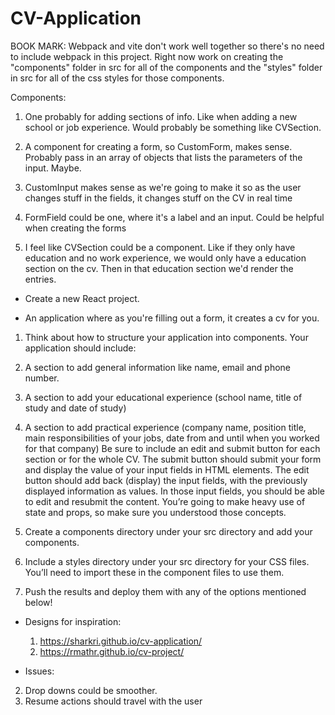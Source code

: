 # CV-Application

BOOK MARK: Webpack and vite don't work well together so there's no need
   to include webpack in this project. Right now work on creating the
   "components" folder in src for all of the components and the 
   "styles" folder in src for all of the css styles for those components.
   
Components: 
   1. One probably for adding sections of info. Like when adding a new school or job experience. Would probably be something like CVSection.

   2. A component for creating a form, 
   so CustomForm, makes sense. Probably pass in an array of objects that lists the parameters of the input. Maybe.

   3. CustomInput makes sense as we're going to make it so as the user changes stuff in the fields, it changes stuff on the CV in real time

   4. FormField could be one, where 
   it's a label and an input. Could be helpful when creating the forms

   5. I feel like CVSection could be a component. Like if they only have education and no work experience, we would only have a education section on the cv. Then in that education section we'd render the entries.




-   Create a new React project.

*   An application where as you're filling out a form, it creates a cv for you.

1. Think about how to structure your application into components. Your application should include:

2. A section to add general information like name, email and phone number.

3. A section to add your educational experience (school name, title of study and date of study)

4. A section to add practical experience (company name, position title, main responsibilities of your jobs, date from and until when you worked for that company)
   Be sure to include an edit and submit button for each section or for the whole CV. The submit button should submit your form and display the value of your input fields in HTML elements. The edit button should add back (display) the input fields, with the previously displayed information as values. In those input fields, you should be able to edit and resubmit the content. You’re going to make heavy use of state and props, so make sure you understood those concepts.

5. Create a components directory under your src directory and add your components.

6. Include a styles directory under your src directory for your CSS files. You’ll need to import these in the component files to use them.

7. Push the results and deploy them with any of the options mentioned below!

-   Designs for inspiration:
    1. https://sharkri.github.io/cv-application/
    2. https://rmathr.github.io/cv-project/


- Issues:
2. Drop downs could be smoother.
3. Resume actions should travel with the user
